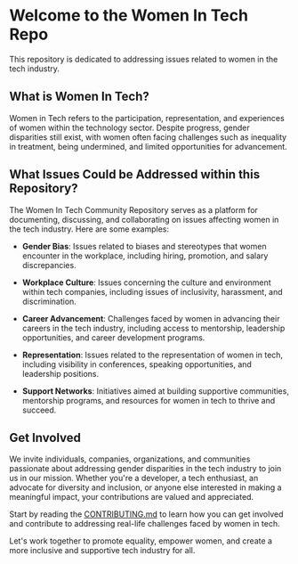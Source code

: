 # Welcome to the Women In Tech Repo

This repository is dedicated to addressing issues related to women in the tech industry.

## What is Women In Tech?

Women in Tech refers to the participation, representation, and experiences of women within the technology sector. Despite progress, gender disparities still exist, with women often facing challenges such as inequality in treatment, being undermined, and limited opportunities for advancement.

## What Issues Could be Addressed within this Repository?

The Women In Tech Community Repository serves as a platform for documenting, discussing, and collaborating on issues affecting women in the tech industry. Here are some examples:

- **Gender Bias**: Issues related to biases and stereotypes that women encounter in the workplace, including hiring, promotion, and salary discrepancies.

- **Workplace Culture**: Issues concerning the culture and environment within tech companies, including issues of inclusivity, harassment, and discrimination.

- **Career Advancement**: Challenges faced by women in advancing their careers in the tech industry, including access to mentorship, leadership opportunities, and career development programs.

- **Representation**: Issues related to the representation of women in tech, including visibility in conferences, speaking opportunities, and leadership positions.

- **Support Networks**: Initiatives aimed at building supportive communities, mentorship programs, and resources for women in tech to thrive and succeed.

## Get Involved

We invite individuals, companies, organizations, and communities passionate about addressing gender disparities in the tech industry to join us in our mission. Whether you're a developer, a tech enthusiast, an advocate for diversity and inclusion, or anyone else interested in making a meaningful impact, your contributions are valued and appreciated.

Start by reading the [CONTRIBUTING.md](CONTRIBUTING.md) to learn how you can get involved and contribute to addressing real-life challenges faced by women in tech.

Let's work together to promote equality, empower women, and create a more inclusive and supportive tech industry for all.
